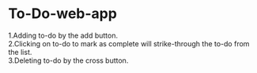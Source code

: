 # To-Do-web-app
1.Adding to-do by the add button.                 
2.Clicking on to-do to mark as complete will strike-through the to-do from the list.                          
3.Deleting to-do by the cross button.

